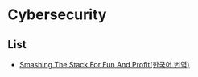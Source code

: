 # Cybersecurity

## List
* [Smashing The Stack For Fun And Profit(한국어 번역)](./smashing-the-stack-for-fun-and-profit-in-korean.md)